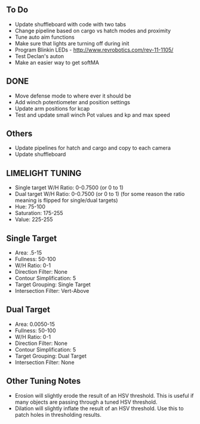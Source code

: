 ## To Do ##
- Update shuffleboard with code with two tabs
- Change pipeline based on cargo vs hatch modes and proximity
- Tune auto aim functions
- Make sure that lights are turning off during init
- Program Blinkin LEDs - http://www.revrobotics.com/rev-11-1105/
- Test Declan's auton
- Make an easier way to get softMA

## DONE ##
- Move defense mode to where ever it should be
- Add winch potentiometer and position settings
- Update arm positions for kcap
- Test and update small winch Pot values and kp and max speed

## Others ##
- Update pipelines for hatch and cargo and copy to each camera
- Update shuffleboard

## LIMELIGHT TUNING ##
- Single target W/H Ratio: 0-0.7500 (or 0 to 1)
- Dual target W/H Ratio: 0-0.7500 (or 0 to 1) (for some reason the ratio meaning is flipped for single/dual targets)
- Hue: 75-100
- Saturation: 175-255
- Value: 225-255
## Single Target ##
- Area: .5-15
- Fullness: 50-100
- W/H Ratio: 0-1
- Direction Filter: None
- Contour Simplification: 5
- Target Grouping: Single Target
- Intersection Filter: Vert-Above
## Dual Target ##
- Area: 0.0050-15
- Fullness: 50-100
- W/H Ratio: 0-1
- Direction Filter: None
- Contour Simplification: 5
- Target Grouping: Dual Target
- Intersection Filter: None
## Other Tuning Notes ##
- Erosion will slightly erode the result of an HSV threshold. This is useful if many objects are passing through a tuned HSV threshold.
- Dilation will slightly inflate the result of an HSV threshold. Use this to patch holes in thresholding results.